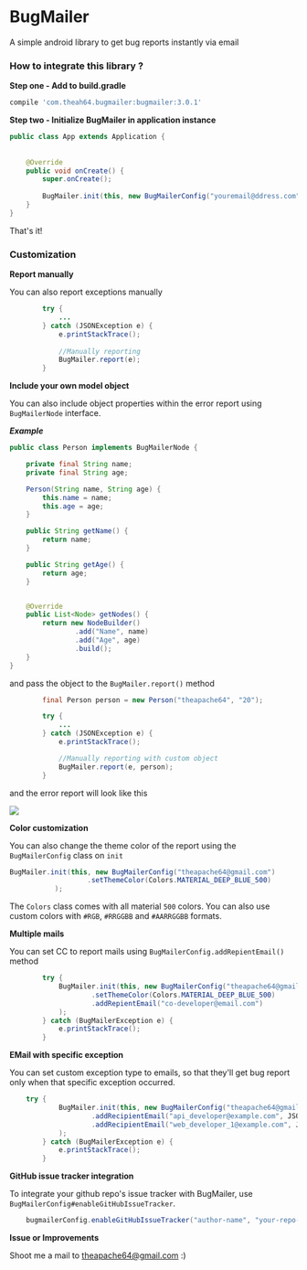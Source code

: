 # BugMailer
A simple android library to get bug reports instantly via email

### How to integrate this library ?

**Step one - Add to build.gradle**

```groovy
compile 'com.theah64.bugmailer:bugmailer:3.0.1'
```

**Step two - Initialize BugMailer in application instance**
```java
public class App extends Application {
    
    
    @Override
    public void onCreate() {
        super.onCreate();
        
        BugMailer.init(this, new BugMailerConfig("youremail@ddress.com"));
    }
}
```

That's it!


### Customization

**Report manually**

You can also report exceptions manually

```java
        try {
            ...
        } catch (JSONException e) {
            e.printStackTrace();
            
            //Manually reporting
            BugMailer.report(e);
        }
```

**Include your own model object**

You can also include object properties within the error report using `BugMailerNode` interface.

***Example***

```java
public class Person implements BugMailerNode {

    private final String name;
    private final String age;

    Person(String name, String age) {
        this.name = name;
        this.age = age;
    }

    public String getName() {
        return name;
    }

    public String getAge() {
        return age;
    }


    @Override
    public List<Node> getNodes() {
        return new NodeBuilder()
                .add("Name", name)
                .add("Age", age)
                .build();
    }
}
```

and pass the object to the `BugMailer.report()` method

```java
        final Person person = new Person("theapache64", "20");

        try {
            ...
        } catch (JSONException e) {
            e.printStackTrace();

            //Manually reporting with custom object
            BugMailer.report(e, person);
        }
```

and the error report will look like this

![](https://i.stack.imgur.com/Utmwz.png)

**Color customization**
 
 You can also change the theme color of the report using the `BugMailerConfig` class on `init`
 
 ```java
 BugMailer.init(this, new BugMailerConfig("theapache64@gmail.com")
                    .setThemeColor(Colors.MATERIAL_DEEP_BLUE_500)
            );
```
The  `Colors` class comes with all material `500` colors.
You can also use custom colors with `#RGB`, `#RRGGBB` and `#AARRGGBB` formats.

**Multiple mails**

You can set CC to report mails using `BugMailerConfig.addRepientEmail()` method

```java
        try {
            BugMailer.init(this, new BugMailerConfig("theapache64@gmail.com")
                    .setThemeColor(Colors.MATERIAL_DEEP_BLUE_500)
                    .addRepientEmail("co-developer@email.com")
            );
        } catch (BugMailerException e) {
            e.printStackTrace();
        }
```

**EMail with specific exception**

You can set custom exception type to emails, so that they'll get bug report only when that specific exception occurred.

```java
	try {
            BugMailer.init(this, new BugMailerConfig("theapache64@gmail.com")
                    .addRecipientEmail("api_developer@example.com", JSONException.class)
                    .addRecipientEmail("web_developer_1@example.com", JSONException.class)
            );
        } catch (BugMailerException e) {
            e.printStackTrace();
        }

```

**GitHub issue tracker integration**

To integrate your github repo's issue tracker with BugMailer, use `BugMailerConfig#enableGitHubIssueTracker`.

```java
    bugmailerConfig.enableGitHubIssueTracker("author-name", "your-repo-name")
```


**Issue or Improvements**

Shoot me a mail to theapache64@gmail.com :) 

